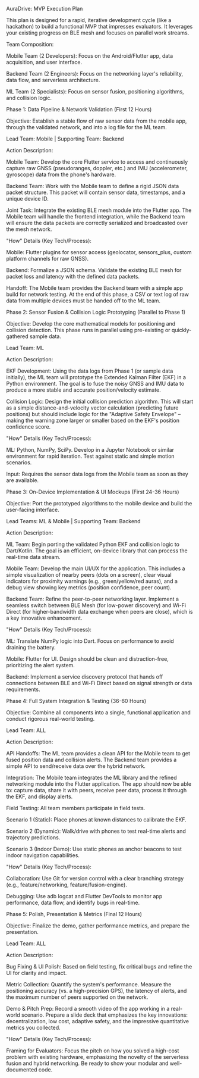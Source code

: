 AuraDrive: MVP Execution Plan

This plan is designed for a rapid, iterative development cycle (like a hackathon) to build a functional MVP that impresses evaluators. It leverages your existing progress on BLE mesh and focuses on parallel work streams.

Team Composition:

Mobile Team (2 Developers): Focus on the Android/Flutter app, data acquisition, and user interface.

Backend Team (2 Engineers): Focus on the networking layer's reliability, data flow, and serverless architecture.

ML Team (2 Specialists): Focus on sensor fusion, positioning algorithms, and collision logic.


Phase 1: Data Pipeline & Network Validation (First 12 Hours)

Objective: Establish a stable flow of raw sensor data from the mobile app, through the validated network, and into a log file for the ML team.

Lead Team: Mobile | Supporting Team: Backend

Action Description:

Mobile Team: Develop the core Flutter service to access and continuously capture raw GNSS (pseudoranges, doppler, etc.) and IMU (accelerometer, gyroscope) data from the phone's hardware.

Backend Team: Work with the Mobile team to define a rigid JSON data packet structure. This packet will contain sensor data, timestamps, and a unique device ID.

Joint Task: Integrate the existing BLE mesh module into the Flutter app. The Mobile team will handle the frontend integration, while the Backend team will ensure the data packets are correctly serialized and broadcasted over the mesh network.

"How" Details (Key Tech/Process):

Mobile: Flutter plugins for sensor access (geolocator, sensors_plus, custom platform channels for raw GNSS).

Backend: Formalize a JSON schema. Validate the existing BLE mesh for packet loss and latency with the defined data packets.

Handoff: The Mobile team provides the Backend team with a simple app build for network testing. At the end of this phase, a CSV or text log of raw data from multiple devices must be handed off to the ML team.


Phase 2: Sensor Fusion & Collision Logic Prototyping (Parallel to Phase 1)

Objective: Develop the core mathematical models for positioning and collision detection. This phase runs in parallel using pre-existing or quickly-gathered sample data.

Lead Team: ML

Action Description:

EKF Development: Using the data logs from Phase 1 (or sample data initially), the ML team will prototype the Extended Kalman Filter (EKF) in a Python environment. The goal is to fuse the noisy GNSS and IMU data to produce a more stable and accurate position/velocity estimate.

Collision Logic: Design the initial collision prediction algorithm. This will start as a simple distance-and-velocity vector calculation (predicting future positions) but should include logic for the "Adaptive Safety Envelope" – making the warning zone larger or smaller based on the EKF's position confidence score.

"How" Details (Key Tech/Process):

ML: Python, NumPy, SciPy. Develop in a Jupyter Notebook or similar environment for rapid iteration. Test against static and simple motion scenarios.

Input: Requires the sensor data logs from the Mobile team as soon as they are available.


Phase 3: On-Device Implementation & UI Mockups (First 24-36 Hours)

Objective: Port the prototyped algorithms to the mobile device and build the user-facing interface.

Lead Teams: ML & Mobile | Supporting Team: Backend

Action Description:

ML Team: Begin porting the validated Python EKF and collision logic to Dart/Kotlin. The goal is an efficient, on-device library that can process the real-time data stream.

Mobile Team: Develop the main UI/UX for the application. This includes a simple visualization of nearby peers (dots on a screen), clear visual indicators for proximity warnings (e.g., green/yellow/red auras), and a debug view showing key metrics (position confidence, peer count).

Backend Team: Refine the peer-to-peer networking layer. Implement a seamless switch between BLE Mesh (for low-power discovery) and Wi-Fi Direct (for higher-bandwidth data exchange when peers are close), which is a key innovative enhancement.

"How" Details (Key Tech/Process):

ML: Translate NumPy logic into Dart. Focus on performance to avoid draining the battery.

Mobile: Flutter for UI. Design should be clean and distraction-free, prioritizing the alert system.

Backend: Implement a service discovery protocol that hands off connections between BLE and Wi-Fi Direct based on signal strength or data requirements.


Phase 4: Full System Integration & Testing (36-60 Hours)

Objective: Combine all components into a single, functional application and conduct rigorous real-world testing.

Lead Team: ALL

Action Description:

API Handoffs: The ML team provides a clean API for the Mobile team to get fused position data and collision alerts. The Backend team provides a simple API to send/receive data over the hybrid network.

Integration: The Mobile team integrates the ML library and the refined networking module into the Flutter application. The app should now be able to: capture data, share it with peers, receive peer data, process it through the EKF, and display alerts.

Field Testing: All team members participate in field tests.

Scenario 1 (Static): Place phones at known distances to calibrate the EKF.

Scenario 2 (Dynamic): Walk/drive with phones to test real-time alerts and trajectory predictions.

Scenario 3 (Indoor Demo): Use static phones as anchor beacons to test indoor navigation capabilities.

"How" Details (Key Tech/Process):

Collaboration: Use Git for version control with a clear branching strategy (e.g., feature/networking, feature/fusion-engine).

Debugging: Use adb logcat and Flutter DevTools to monitor app performance, data flow, and identify bugs in real-time.


Phase 5: Polish, Presentation & Metrics (Final 12 Hours)

Objective: Finalize the demo, gather performance metrics, and prepare the presentation.

Lead Team: ALL

Action Description:

Bug Fixing & UI Polish: Based on field testing, fix critical bugs and refine the UI for clarity and impact.

Metric Collection: Quantify the system's performance. Measure the positioning accuracy (vs. a high-precision GPS), the latency of alerts, and the maximum number of peers supported on the network.

Demo & Pitch Prep: Record a smooth video of the app working in a real-world scenario. Prepare a slide deck that emphasizes the key innovations: decentralization, low cost, adaptive safety, and the impressive quantitative metrics you collected.

"How" Details (Key Tech/Process):

Framing for Evaluators: Focus the pitch on how you solved a high-cost problem with existing hardware, emphasizing the novelty of the serverless fusion and hybrid networking. Be ready to show your modular and well-documented code.

